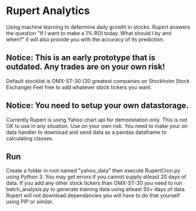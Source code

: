 # Rupert Analytics
Using machine learning to determine daily growth in stocks.
Rupert answers the question "If I want to make a 1% ROI today. What should I by and when?" it will also provide you with the accuracy of its prediction.

## Notice: This is an early prototype that is outdated. Any trades are on your own risk!

Default stocklist is OMX-ST-30 (30 greatest companies on Stockholm Stock Exchange)
Feel free to add whatever stock tickers you want.

## Notice: You need to setup your own datastorage.
Currently Rupert is using Yahoo chart api for demonstation only. This is not OK to use in any situation. Use on your own risk.
You need to make your on data handler to download and send data as a pandas dataframe to calculating classes.


## Run
Create a folder in root named "yahoo_data" then execute RupertCron.py using Python 3.
You may get errors if you cannot supply atleast 20 days of data.
If you add any other stock tickers than OMX-ST-30 you need to run batch_analysis.py to generate training data using atleast 50+ days of data.
Rupert will not download dependancies you will have to do that yourself using PIP or similar.
